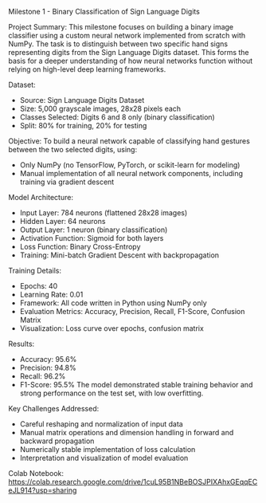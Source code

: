 Milestone 1 - Binary Classification of Sign Language Digits

Project Summary:
This milestone focuses on building a binary image classifier using a custom neural network implemented from scratch with NumPy. The task is to distinguish between two specific hand signs representing digits from the Sign Language Digits dataset. This forms the basis for a deeper understanding of how neural networks function without relying on high-level deep learning frameworks.

Dataset:
- Source: Sign Language Digits Dataset
- Size: 5,000 grayscale images, 28x28 pixels each
- Classes Selected: Digits 6 and 8 only (binary classification)
- Split: 80% for training, 20% for testing

Objective:
To build a neural network capable of classifying hand gestures between the two selected digits, using:
- Only NumPy (no TensorFlow, PyTorch, or scikit-learn for modeling)
- Manual implementation of all neural network components, including training via gradient descent

Model Architecture:
- Input Layer: 784 neurons (flattened 28x28 images)
- Hidden Layer: 64 neurons
- Output Layer: 1 neuron (binary classification)
- Activation Function: Sigmoid for both layers
- Loss Function: Binary Cross-Entropy
- Training: Mini-batch Gradient Descent with backpropagation

Training Details:
- Epochs: 40
- Learning Rate: 0.01
- Framework: All code written in Python using NumPy only
- Evaluation Metrics: Accuracy, Precision, Recall, F1-Score, Confusion Matrix
- Visualization: Loss curve over epochs, confusion matrix

Results:
- Accuracy: 95.6%
- Precision: 94.8%
- Recall: 96.2%
- F1-Score: 95.5%
The model demonstrated stable training behavior and strong performance on the test set, with low overfitting.

Key Challenges Addressed:
- Careful reshaping and normalization of input data
- Manual matrix operations and dimension handling in forward and backward propagation
- Numerically stable implementation of loss calculation
- Interpretation and visualization of model evaluation

Colab Notebook:
https://colab.research.google.com/drive/1cuL95B1NBeBOSJPIXAhxGEqqECeJL914?usp=sharing
